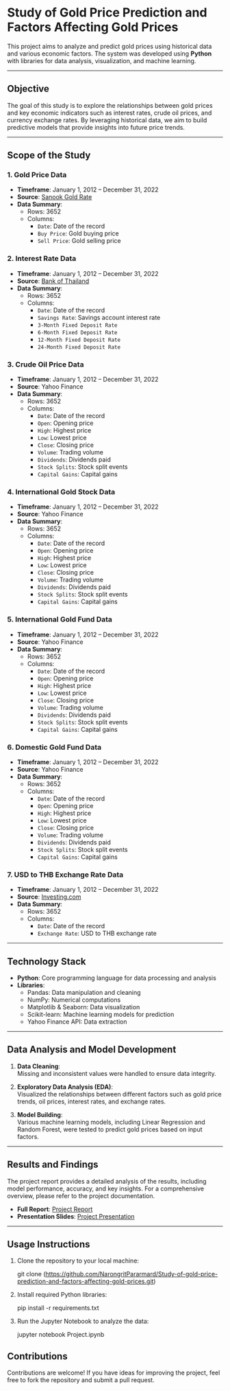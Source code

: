 # Study of Gold Price Prediction and Factors Affecting Gold Prices

This project aims to analyze and predict gold prices using historical data and various economic factors. The system was developed using **Python** with libraries for data analysis, visualization, and machine learning.

---

## Objective

The goal of this study is to explore the relationships between gold prices and key economic indicators such as interest rates, crude oil prices, and currency exchange rates. By leveraging historical data, we aim to build predictive models that provide insights into future price trends.

---

## Scope of the Study

### **1. Gold Price Data**
- **Timeframe**: January 1, 2012 – December 31, 2022  
- **Source**: [Sanook Gold Rate](https://www.sanook.com/money/goldrate/)  
- **Data Summary**:  
  - Rows: 3652  
  - Columns:  
    - `Date`: Date of the record  
    - `Buy Price`: Gold buying price  
    - `Sell Price`: Gold selling price  

### **2. Interest Rate Data**
- **Timeframe**: January 1, 2012 – December 31, 2022  
- **Source**: [Bank of Thailand](https://www.bot.or.th/th/statistics/interest-rate.html)  
- **Data Summary**:  
  - Rows: 3652  
  - Columns:  
    - `Date`: Date of the record  
    - `Savings Rate`: Savings account interest rate  
    - `3-Month Fixed Deposit Rate`  
    - `6-Month Fixed Deposit Rate`  
    - `12-Month Fixed Deposit Rate`  
    - `24-Month Fixed Deposit Rate`  

### **3. Crude Oil Price Data**
- **Timeframe**: January 1, 2012 – December 31, 2022  
- **Source**: Yahoo Finance  
- **Data Summary**:  
  - Rows: 3652  
  - Columns:  
    - `Date`: Date of the record  
    - `Open`: Opening price  
    - `High`: Highest price  
    - `Low`: Lowest price  
    - `Close`: Closing price  
    - `Volume`: Trading volume  
    - `Dividends`: Dividends paid  
    - `Stock Splits`: Stock split events  
    - `Capital Gains`: Capital gains  

### **4. International Gold Stock Data**
- **Timeframe**: January 1, 2012 – December 31, 2022  
- **Source**: Yahoo Finance  
- **Data Summary**:  
  - Rows: 3652  
  - Columns:  
    - `Date`: Date of the record  
    - `Open`: Opening price  
    - `High`: Highest price  
    - `Low`: Lowest price  
    - `Close`: Closing price  
    - `Volume`: Trading volume  
    - `Dividends`: Dividends paid  
    - `Stock Splits`: Stock split events  
    - `Capital Gains`: Capital gains  

### **5. International Gold Fund Data**
- **Timeframe**: January 1, 2012 – December 31, 2022  
- **Source**: Yahoo Finance  
- **Data Summary**:  
  - Rows: 3652  
  - Columns:  
    - `Date`: Date of the record  
    - `Open`: Opening price  
    - `High`: Highest price  
    - `Low`: Lowest price  
    - `Close`: Closing price  
    - `Volume`: Trading volume  
    - `Dividends`: Dividends paid  
    - `Stock Splits`: Stock split events  
    - `Capital Gains`: Capital gains  

### **6. Domestic Gold Fund Data**
- **Timeframe**: January 1, 2012 – December 31, 2022  
- **Source**: Yahoo Finance  
- **Data Summary**:  
  - Rows: 3652  
  - Columns:  
    - `Date`: Date of the record  
    - `Open`: Opening price  
    - `High`: Highest price  
    - `Low`: Lowest price  
    - `Close`: Closing price  
    - `Volume`: Trading volume  
    - `Dividends`: Dividends paid  
    - `Stock Splits`: Stock split events  
    - `Capital Gains`: Capital gains  

### **7. USD to THB Exchange Rate Data**
- **Timeframe**: January 1, 2012 – December 31, 2022  
- **Source**: [Investing.com](https://th.investing.com/currencies/usd-thb-historical-data)  
- **Data Summary**:  
  - Rows: 3652  
  - Columns:  
    - `Date`: Date of the record  
    - `Exchange Rate`: USD to THB exchange rate  

---

## Technology Stack

- **Python**: Core programming language for data processing and analysis
- **Libraries**:  
  - Pandas: Data manipulation and cleaning  
  - NumPy: Numerical computations  
  - Matplotlib & Seaborn: Data visualization  
  - Scikit-learn: Machine learning models for prediction  
  - Yahoo Finance API: Data extraction

---

## Data Analysis and Model Development

1. **Data Cleaning**:  
   Missing and inconsistent values were handled to ensure data integrity.
   
2. **Exploratory Data Analysis (EDA)**:  
   Visualized the relationships between different factors such as gold price trends, oil prices, interest rates, and exchange rates.

3. **Model Building**:  
   Various machine learning models, including Linear Regression and Random Forest, were tested to predict gold prices based on input factors.

---

## Results and Findings

The project report provides a detailed analysis of the results, including model performance, accuracy, and key insights. For a comprehensive overview, please refer to the project documentation.

- **Full Report**: [Project Report](https://drive.google.com/file/d/1VL7JX6_2vZgqI7RkXEvuKyW_5S_Jv7_n/view?usp=share_link)
- **Presentation Slides**: [Project Presentation](./presentation-slide.pdf)

---

## Usage Instructions

1. Clone the repository to your local machine:
   
   git clone (https://github.com/NarongritPararmard/Study-of-gold-price-prediction-and-factors-affecting-gold-prices.git)

2. Install required Python libraries:

   pip install -r requirements.txt

3. Run the Jupyter Notebook to analyze the data:

   jupyter notebook Project.ipynb

## Contributions

Contributions are welcome! If you have ideas for improving the project, feel free to fork the repository and submit a pull request.

